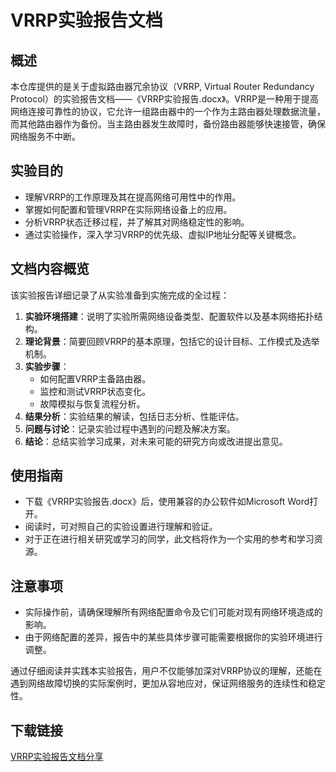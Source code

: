 # VRRP实验报告文档

## 概述

本仓库提供的是关于虚拟路由器冗余协议（VRRP, Virtual Router Redundancy Protocol）的实验报告文档——《VRRP实验报告.docx》。VRRP是一种用于提高网络连接可靠性的协议，它允许一组路由器中的一个作为主路由器处理数据流量，而其他路由器作为备份。当主路由器发生故障时，备份路由器能够快速接管，确保网络服务不中断。

## 实验目的

- 理解VRRP的工作原理及其在提高网络可用性中的作用。
- 掌握如何配置和管理VRRP在实际网络设备上的应用。
- 分析VRRP状态迁移过程，并了解其对网络稳定性的影响。
- 通过实验操作，深入学习VRRP的优先级、虚拟IP地址分配等关键概念。

## 文档内容概览

该实验报告详细记录了从实验准备到实施完成的全过程：

1. **实验环境搭建**：说明了实验所需网络设备类型、配置软件以及基本网络拓扑结构。
2. **理论背景**：简要回顾VRRP的基本原理，包括它的设计目标、工作模式及选举机制。
3. **实验步骤**：
   - 如何配置VRRP主备路由器。
   - 监控和测试VRRP状态变化。
   - 故障模拟与恢复流程分析。
4. **结果分析**：实验结果的解读，包括日志分析、性能评估。
5. **问题与讨论**：记录实验过程中遇到的问题及解决方案。
6. **结论**：总结实验学习成果，对未来可能的研究方向或改进提出意见。

## 使用指南

- 下载《VRRP实验报告.docx》后，使用兼容的办公软件如Microsoft Word打开。
- 阅读时，可对照自己的实验设置进行理解和验证。
- 对于正在进行相关研究或学习的同学，此文档将作为一个实用的参考和学习资源。

## 注意事项

- 实际操作前，请确保理解所有网络配置命令及它们可能对现有网络环境造成的影响。
- 由于网络配置的差异，报告中的某些具体步骤可能需要根据你的实验环境进行调整。

通过仔细阅读并实践本实验报告，用户不仅能够加深对VRRP协议的理解，还能在遇到网络故障切换的实际案例时，更加从容地应对，保证网络服务的连续性和稳定性。

## 下载链接

[VRRP实验报告文档分享](https://pan.quark.cn/s/9b77f29a8316)